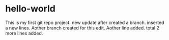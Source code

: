 # hello-world
This is my first git repo project.
new update after created a branch.
inserted a new lines.
Aother branch created for this edit.
Aother line added. total 2 more lines added.
